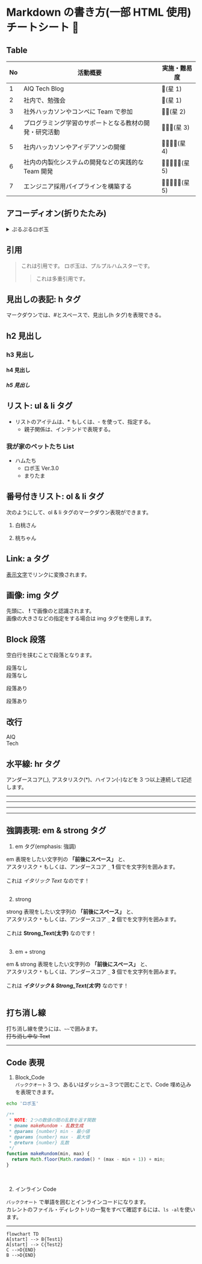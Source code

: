 # Markdown の書き方(一部 HTML 使用)チートシート 🌟

## Table

| No  | 活動概要                                               | 実施・難易度     |
| --- | ------------------------------------------------------ | ---------------- |
| 1   | AIQ Tech Blog                                          | 🌟(星 1)         |
| 2   | 社内で、勉強会                                         | 🌟(星 1)         |
| 3   | 社外ハッカソンやコンペに Team で参加                   | 🌟🌟(星 2)       |
| 4   | プログラミング学習のサポートとなる教材の開発・研究活動 | 🌟🌟🌟(星 3)     |
| 5   | 社内ハッカソンやアイデアソンの開催                     | 🌟🌟🌟🌟(星 4)   |
| 6   | 社内の内製化システムの開発などの実践的な Team 開発     | 🌟🌟🌟🌟🌟(星 5) |
| 7   | エンジニア採用パイプラインを構築する                   | 🌟🌟🌟🌟🌟(星 5) |

## アコーディオン(折りたたみ)

<details>
<summary>ぷるぷるロボ玉</summary>
プルプルなのだ！
<br/>
ロボ玉なのだ！
<br/>
ハムなのだ！
</details>

## 引用

> これは引用です。
> ロボ玉は、プルプルハムスターです。
>
> > これは多重引用です。

## 見出しの表記: h タグ

マークダウンでは、#とスペースで、見出し(h タグ)を表現できる。

## h2 見出し

### h3 見出し

#### h4 見出し

##### h5 見出し

## リスト: ul & li タグ

- リストのアイテムは、\* もしくは、- を使って、指定する。
  - 親子関係は、インテンドで表現する。

### 我が家のペットたち List

- ハムたち
  - ロボ玉 Ver.3.0
  - まりたま

## 番号付きリスト: ol & li タグ

次のようにして、ol & li タグのマークダウン表現ができます。

1. 白桃さん

2. 桃ちゃん

## Link: a タグ

[表示文字](URL)でリンクに変換されます。

## 画像: img タグ

先頭に、 **!** で画像のと認識されます。  
画像の大きさなどの指定をする場合は img タグを使用します。

<!--
![ロボ玉の画像](https://masanyon.com/wp-content/uploads/2022/08/6d4f415fd1a8072759496b22c610ae7d-scaled.jpg) -->

## Block 段落

空白行を挟むことで段落となります。

段落なし
<br>
段落なし

段落あり

段落あり

## 改行

AIQ
<br>
Tech

## 水平線: hr タグ

アンダースコア(\_), アスタリスク(\*)、ハイフン(-)などを 3 つ以上連続して記述します。

<hr>

---

---

---

## 強調表現: em & strong タグ

1.  em タグ(emphasis: 強調)

em 表現をしたい文字列の **「前後にスペース」** と、  
アスタリスク `*` もしくは、アンダースコア `_` **1** 個でを文字列を囲みます。  
<br/>
これは _イタリック Text_ なのです！  
<br/>

2.  strong

strong 表現をしたい文字列の **「前後にスペース」** と、  
 アスタリスク `*` もしくは、アンダースコア `_` **2** 個でを文字列を囲みます。  
 <br/>
これは **Strong_Text(太字)** なのです！  
 <br/>

3.  em + strong

em & strong 表現をしたい文字列の **「前後にスペース」** と、  
 アスタリスク `*` もしくは、アンダースコア `_` **3** 個でを文字列を囲みます。  
 <br/>
これは **_イタリック & Strong_Text(太字)_** なのです！  
 <br/>

## 打ち消し線

打ち消し線を使うには、`~~`で囲みます。  
~~打ち消し中な Text~~

---

## Code 表現

1. Block_Code  
   `バッククオート` 3 つ、あるいはダッシュ~３つで囲むことで、Code 埋め込みを表現できます。

```bash
echo 'ロボ玉'
```

```js
/**
 * NOTE: 2つの数値の間の乱数を返す関数
 * @name makeRundom - 乱数生成
 * @params {number} min - 最小値
 * @params {number} max - 最大値
 * @return {number} 乱数
 */
function makeRundom(min, max) {
  return Math.floor(Math.random() * (max - min + 1)) + min;
}
```

<br/>

2. インライン Code

`バッククオート` で単語を囲むとインラインコードになります。  
カレントのファイル・ディレクトリの一覧をすべて確認するには、`ls -al`を使います。

---

```mermaid
flowchart TD
A[start] --> B{Test1}
A[start] --> C{Test2}
C -->D{END}
B -->D{END}
```
